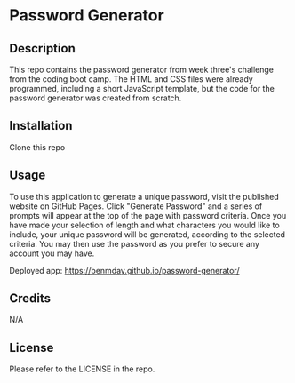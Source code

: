 # Password Generator

## Description

This repo contains the password generator from week three's challenge from the coding boot camp. The HTML and CSS files were already programmed, including a short JavaScript template, but the code for the password generator was created from scratch. 

## Installation

Clone this repo

## Usage

To use this application to generate a unique password, visit the published website on GitHub Pages. 
Click "Generate Password" and a series of prompts will appear at the top of the page with password criteria. Once you have made your selection of length and what characters you would like to include, your unique password will be generated, according to the selected criteria. You may then use the password as you prefer to secure any account you may have.  

Deployed app: https://benmday.github.io/password-generator/

## Credits

N/A

## License

Please refer to the LICENSE in the repo.
